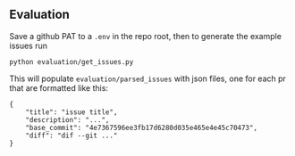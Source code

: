 ## Evaluation

Save a github PAT to a `.env` in the repo root, then to generate the example issues run
```
python evaluation/get_issues.py
```

This will populate `evaluation/parsed_issues` with json files, one for each pr that are formatted like this:
```
{
    "title": "issue title",
    "description": "...",
    "base_commit": "4e7367596ee3fb17d6280d035e465e4e45c70473",
    "diff": "dif --git ..."
}
```
